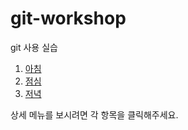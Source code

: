 # git-workshop
git 사용 실습

1. [아침](morning.md)
2. [점심](lunch.md)
3. [저녁](dinner.md)

상세 메뉴를 보시려면 각 항목을 클릭해주세요.